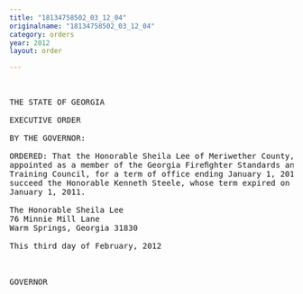 ```yaml
---
title: "18134758502_03_12_04"
originalname: "18134758502_03_12_04"
category: orders
year: 2012
layout: order

---
```

<pre>
 

THE STATE OF GEORGIA

EXECUTIVE ORDER

BY THE GOVERNOR:

ORDERED: That the Honorable Sheila Lee of Meriwether County, Georgia, is
appointed as a member of the Georgia Fireﬁghter Standards and
Training Council, for a term of office ending January 1, 2014, to
succeed the Honorable Kenneth Steele, whose term expired on
January 1, 2011.

The Honorable Sheila Lee
76 Minnie Mill Lane
Warm Springs, Georgia 31830

This third day of February, 2012

 

GOVERNOR

</pre>

